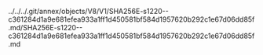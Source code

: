 ../../../.git/annex/objects/V8/V1/SHA256E-s1220--c361284d1a9e681efea933a1ff1d450581bf584d1957620b292c1e67d06dd85f.md/SHA256E-s1220--c361284d1a9e681efea933a1ff1d450581bf584d1957620b292c1e67d06dd85f.md